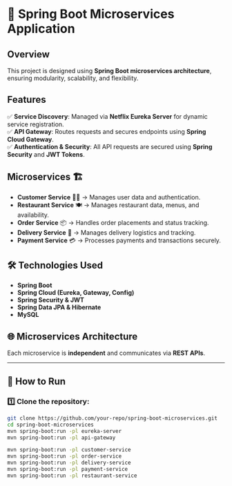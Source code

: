 # 🚀 Spring Boot Microservices Application

## Overview
This project is designed using **Spring Boot microservices architecture**, ensuring modularity, scalability, and flexibility.

## Features
✅ **Service Discovery**: Managed via **Netflix Eureka Server** for dynamic service registration.  
✅ **API Gateway**: Routes requests and secures endpoints using **Spring Cloud Gateway**.  
✅ **Authentication & Security**: All API requests are secured using **Spring Security** and **JWT Tokens**.  

## Microservices 🏗️
- **Customer Service** 🧑‍💼 → Manages user data and authentication.
- **Restaurant Service** 🍽 → Manages restaurant data, menus, and availability.
- **Order Service** 📦 → Handles order placements and status tracking.
- **Delivery Service** 🚚 → Manages delivery logistics and tracking.
- **Payment Service** 💳 → Processes payments and transactions securely.


## 🛠️ Technologies Used
- **Spring Boot**
- **Spring Cloud (Eureka, Gateway, Config)**
- **Spring Security & JWT**
- **Spring Data JPA & Hibernate**
- **MySQL**

## 🌐 Microservices Architecture
Each microservice is **independent** and communicates via **REST APIs**.

---

## 🚀 How to Run

### 1️⃣ Clone the repository:
```bash
git clone https://github.com/your-repo/spring-boot-microservices.git
cd spring-boot-microservices
mvn spring-boot:run -pl eureka-server
mvn spring-boot:run -pl api-gateway

mvn spring-boot:run -pl customer-service
mvn spring-boot:run -pl order-service
mvn spring-boot:run -pl delivery-service
mvn spring-boot:run -pl payment-service
mvn spring-boot:run -pl restaurant-service

